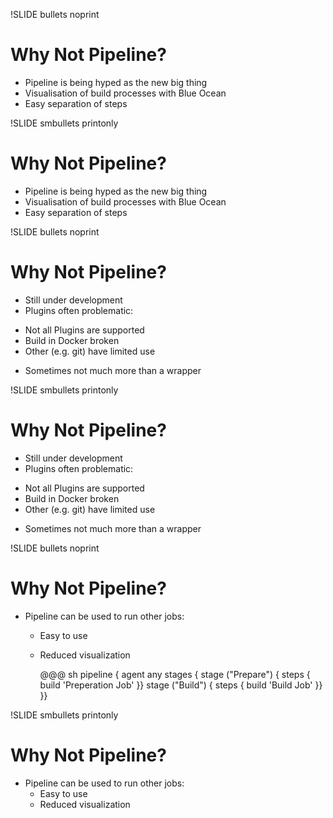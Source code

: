 !SLIDE bullets noprint
# Why Not Pipeline?
* Pipeline is being hyped as the new big thing
* Visualisation of build processes with Blue Ocean
* Easy separation of steps

!SLIDE smbullets printonly
# Why Not Pipeline?
* Pipeline is being hyped as the new big thing
* Visualisation of build processes with Blue Ocean
* Easy separation of steps

!SLIDE bullets noprint
# Why Not Pipeline?
* Still under development
* Plugins often problematic:
 - Not all Plugins are supported
 - Build in Docker broken
 - Other (e.g. git) have limited use
* Sometimes not much more than a wrapper

!SLIDE smbullets printonly
# Why Not Pipeline?
* Still under development
* Plugins often problematic:
 - Not all Plugins are supported
 - Build in Docker broken
 - Other (e.g. git) have limited use
* Sometimes not much more than a wrapper

!SLIDE bullets noprint
# Why Not Pipeline?
* Pipeline can be used to run other jobs:
  - Easy to use
  - Reduced visualization

    @@@ sh
    pipeline {
      agent any
      stages {
        stage ("Prepare") { steps {
          build 'Preperation Job'
        }}
        stage ("Build") { steps {
          build 'Build Job'
		}}
	 }}

!SLIDE smbullets printonly
# Why Not Pipeline?
* Pipeline can be used to run other jobs:
  - Easy to use
  - Reduced visualization

